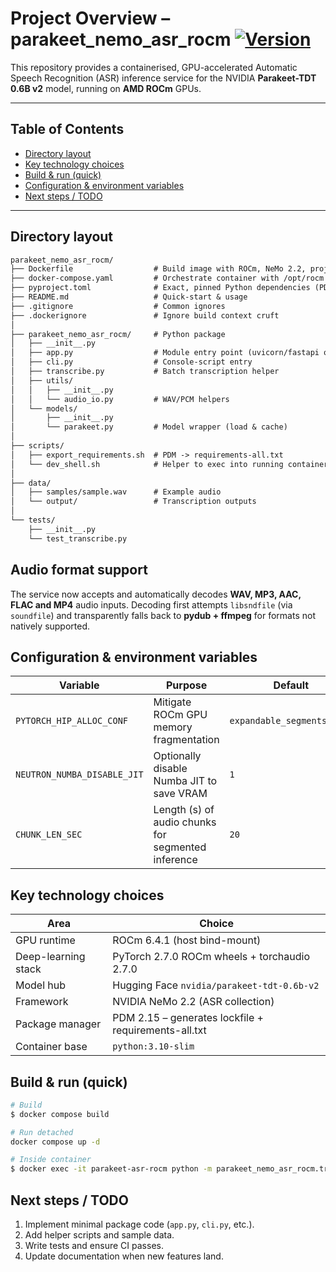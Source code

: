 # Project Overview – parakeet_nemo_asr_rocm [![Version](https://img.shields.io/badge/Version-v0.2.0-informational)](./VERSIONS.md)

This repository provides a containerised, GPU-accelerated Automatic Speech Recognition (ASR) inference service for the NVIDIA **Parakeet-TDT 0.6B v2** model, running on **AMD ROCm** GPUs.

---

## Table of Contents

- [Directory layout](#directory-layout)
- [Key technology choices](#key-technology-choices)
- [Build & run (quick)](#build--run-quick)
- [Configuration & environment variables](#configuration--environment-variables)
- [Next steps / TODO](#next-steps--todo)

---

## Directory layout

```txt
parakeet_nemo_asr_rocm/
├── Dockerfile                  # Build image with ROCm, NeMo 2.2, project code
├── docker-compose.yaml         # Orchestrate container with /opt/rocm bind-mounts
├── pyproject.toml              # Exact, pinned Python dependencies (PDM-managed)
├── README.md                   # Quick-start & usage
├── .gitignore                  # Common ignores
├── .dockerignore               # Ignore build context cruft
│
├── parakeet_nemo_asr_rocm/     # Python package
│   ├── __init__.py
│   ├── app.py                  # Module entry point (uvicorn/fastapi or CLI)
│   ├── cli.py                  # Console-script entry
│   ├── transcribe.py           # Batch transcription helper
│   ├── utils/
│   │   ├── __init__.py
│   │   └── audio_io.py         # WAV/PCM helpers
│   └── models/
│       ├── __init__.py
│       └── parakeet.py         # Model wrapper (load & cache)
│
├── scripts/
│   ├── export_requirements.sh  # PDM -> requirements-all.txt
│   └── dev_shell.sh            # Helper to exec into running container
│
├── data/
│   ├── samples/sample.wav      # Example audio
│   └── output/                 # Transcription outputs
│
└── tests/
    ├── __init__.py
    └── test_transcribe.py
```

## Audio format support

The service now accepts and automatically decodes **WAV, MP3, AAC, FLAC and MP4** audio inputs. Decoding first attempts `libsndfile` (via `soundfile`) and transparently falls back to **pydub + ffmpeg** for formats not natively supported.

## Configuration & environment variables

| Variable | Purpose | Default |
|----------|---------|---------|
| `PYTORCH_HIP_ALLOC_CONF` | Mitigate ROCm GPU memory fragmentation | `expandable_segments:True` |
| `NEUTRON_NUMBA_DISABLE_JIT` | Optionally disable Numba JIT to save VRAM | `1` |
| `CHUNK_LEN_SEC` | Length (s) of audio chunks for segmented inference | `20` |

## Key technology choices

| Area                 | Choice |
|----------------------|--------|
| GPU runtime          | ROCm 6.4.1 (host bind-mount) |
| Deep-learning stack  | PyTorch 2.7.0 ROCm wheels + torchaudio 2.7.0 |
| Model hub            | Hugging Face `nvidia/parakeet-tdt-0.6b-v2` |
| Framework            | NVIDIA NeMo 2.2 (ASR collection) |
| Package manager      | PDM 2.15 – generates lockfile + requirements-all.txt |
| Container base       | `python:3.10-slim` |

## Build & run (quick)

```bash
# Build
$ docker compose build

# Run detached
docker compose up -d

# Inside container
$ docker exec -it parakeet-asr-rocm python -m parakeet_nemo_asr_rocm.transcribe /data/samples/sample.wav
```

## Next steps / TODO

1. Implement minimal package code (`app.py`, `cli.py`, etc.).
2. Add helper scripts and sample data.
3. Write tests and ensure CI passes.
4. Update documentation when new features land.
